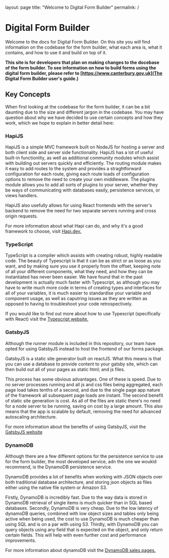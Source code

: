 layout: page
title: "Welcome to Digital Form Builder"
permalink: /

# Digital Form Builder

Welcome to the docs for Digital Form Builder. On this site you will find information on the codebase for the form builder, what each area is, what it contains, and how to use it and build on top of it.

**This site is for developers that plan on making changes to the docebase of the form builder. To see information on how to build forms using the digital form builder, please refer to [https://www.canterbury.gov.uk](The Digital Form Builder user's guide.)**

## Key Concepts

When first looking at the codebase for the form builder, it can be a bit daunting due to the size and different jargon in the codebase. You may have question about why we have decided to use certain concepts and how they work, which we hope to explain in better detail here:

### HapiJS

HapiJS is a simple MVC framework built on NodeJS for hosting a server and both client side and server side functionality.
HapiJS has a lot of useful built-in functionlity, as well as additional community modules which assist with building out servers quickly and efficiently.
The routing module makes it easy to add routes to the system and provides a straghtforward configuration for each route, giving each route loads of configuration options to remove the need to create your own middleware.
The plugins module allows you to add all sorts of plugins to your server, whether they be ways of communicating with databases easily, persistence services, or views handlers.

HapiJS also usefully allows for using React frontends with the server's backend to remove the need for two separate servers running and cross origin requests.

For more information about what Hapi can do, and why it's a good framework to choose, visit [Hapi.dev.](https://hapi.dev)

### TypeScript

TypeScript is a compiler which assists with creating robust, highly readable code.
The beauty of Typescript is that it can be as strict or as loose as you want, and by making sure you use it properly from the offset, keeping note of all your different components, what they need, and how they can be instantiated has never been easier.
We have found that in the past development is actually much faster with Typescript, as although you may have to write much more code in terms of creating types and interfaces for all of your variables, it is much easier to standardise your variable and component usage, as well as caputring issues as they are written as opposed to having to troubleshoot your code retrospectively.

If you would like to find out more about how to use Typescript (specifically with React) visit the [Typescript website.](https://www.typescriptlang.org/docs/handbook/react.html)

### GatsbyJS

Although the runner module is included in this repository, our team have opted for using GatsbyJS instead to host the frontend of our forms package.

GatsbyJS is a static site generator built on reactJS. What this means is that you can use a database to provide content to your gatsby site, which can then build out all of your pages as static html; and js files.

This process has some obvious advantages. One of these is speed. Due to no server processes running and all js and css files being aggregated, each page load takes tenths of a second, and due to the single page app nature of the framework all subsequent page loads are instant.
The second benefit of static site generation is cost. As all of the files are static there's no need for a node server to be running, saving on cost by a large amount. This also means that the app is scalable by default, removing the need for advanced autoscaling architecture.

For more information about the benefits of using GatsbyJS, visit the [GatsbyJS website](https://www.gatsbyjs.com/)

### DynamoDB

Although there are a few different options for the persistence service to use for the form builder, the most developed service, adn the one we woukld recommend, is the DynamoDB persistence service.

DynamoDB provides a lot of benefits when working with JSON objects over both traditional database architecture, and storing json objects as files either using the native file system or Amazon S3.

Firstly, DynamoDB is incredibly fast. Due to the way data is stored in DynamoDB retrieval of single items is much quicker than in SQL based databases.
Secondly, DynamoDB is very cheap. Due to the low latency of dynamoDB queries, combined with low object sizes and tables only being active when being used, the cost to use DynamoDB is much cheaper than using SQL and is on a par with using S3.
Thirdly, with DynamoDB you can query objects using any field that is expected on the object, and only return certain fields. This will help with even further cost and performance improvements.

For more information about dynamoDB visit the [DynamoDB sales pages.](https://aws.amazon.com/dynamodb/?trk=326727ca-4917-4e82-8113-929ad925b6a0&sc_channel=ps&sc_campaign=acquisition&sc_medium=ACQ-P|PS-GO|Brand|Desktop|SU|Database|DynamoDB|GB|EN|Text&s_kwcid=AL!4422!3!536393678524!e!!g!!dynamodb&ef_id=Cj0KCQjwgYSTBhDKARIsAB8Kukv0dTIlHSh8vocuXKtOa0ndQrVKhXwUvRVUNoohcMIvl_J5J_V3QncaAgFkEALw_wcB:G:s&s_kwcid=AL!4422!3!536393678524!e!!g!!dynamodb)




